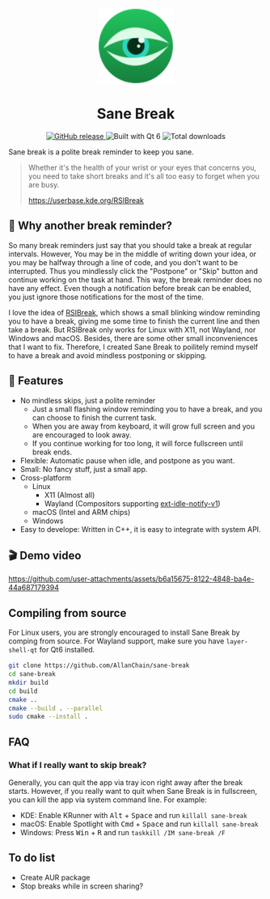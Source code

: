 <p align="center">
  <img src="./resources/images/icon.svg" width="150" height="150">
</p>
<h1 align="center">Sane Break</h1>
<p align=center>
  <a href="https://github.com/AllanChain/sane-break/releases">
    <img src="https://img.shields.io/github/v/release/AllanChain/sane-break" alt="GitHub release">
  </a>
  <img src="https://img.shields.io/badge/built_with-Qt_6-Qt" alt="Built with Qt 6">
  <img src="https://img.shields.io/github/downloads/AllanChain/sane-break/total" alt="Total downloads">
</p>

Sane break is a polite break reminder to keep you sane.

> Whether it's the health of your wrist or your eyes that concerns you, you need to take short breaks and it's all too easy to forget when you are busy.
>
> https://userbase.kde.org/RSIBreak

## 🤔 Why another break reminder?

So many break reminders just say that you should take a break at regular intervals.
However, You may be in the middle of writing down your idea, or you may be halfway through a line of code, and you don't want to be interrupted.
Thus you mindlessly click the "Postpone" or "Skip" button and continue working on the task at hand.
This way, the break reminder does no have any effect.
Even though a notification before break can be enabled, you just ignore those notifications for the most of the time.

I love the idea of [RSIBreak](https://userbase.kde.org/RSIBreak), which shows a small blinking window reminding you to have a break,
giving me some time to finish the current line and then take a break.
But RSIBreak only works for Linux with X11, not Wayland, nor Windows and macOS.
Besides, there are some other small inconveniences that I want to fix.
Therefore, I created Sane Break to poilitely remind myself to have a break and avoid mindless postponing or skipping.

## 🔮 Features

- No mindless skips, just a polite reminder
  - Just a small flashing window reminding you to have a break, and you can choose to finish the current task.
  - When you are away from keyboard, it will grow full screen and you are encouraged to look away.
  - If you continue working for too long, it will force fullscreen until break ends.
- Flexible: Automatic pause when idle, and postpone as you want.
- Small: No fancy stuff, just a small app.
- Cross-platform
  - Linux
    - X11 (Almost all)
    - Wayland (Compositors supporting [ext-idle-notify-v1](https://wayland.app/protocols/ext-idle-notify-v1))
  - macOS (Intel and ARM chips)
  - Windows
- Easy to develope: Written in C++, it is easy to integrate with system API.

## 🎬 Demo video

https://github.com/user-attachments/assets/b6a15675-8122-4848-ba4e-44a687179394

## Compiling from source

For Linux users, you are strongly encouraged to install Sane Break by comping from source.
For Wayland support, make sure you have `layer-shell-qt` for Qt6 installed.
```bash
git clone https://github.com/AllanChain/sane-break
cd sane-break
mkdir build
cd build
cmake ..
cmake --build . --parallel
sudo cmake --install .
```

## FAQ

### What if I really want to skip break?

Generally, you can quit the app via tray icon right away after the break starts.
However, if you really want to quit when Sane Break is in fullscreen, you can kill the app via system command line. For example:
- KDE: Enable KRunner with <kbd>Alt</kbd> + <kbd>Space</kbd> and run `killall sane-break`
- macOS: Enable Spotlight with <kbd>Cmd</kbd> + <kbd>Space</kbd> and run `killall sane-break`
- Windows: Press <kbd>Win</kbd> + <kbd>R</kbd> and run `taskkill /IM sane-break /F`

## To do list

- Create AUR package
- Stop breaks while in screen sharing?
